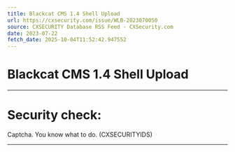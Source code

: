 ```yaml
---
title: Blackcat CMS 1.4 Shell Upload
url: https://cxsecurity.com/issue/WLB-2023070050
source: CXSECURITY Database RSS Feed - CXSecurity.com
date: 2023-07-22
fetch_date: 2025-10-04T11:52:42.947552
---
```


# Blackcat CMS 1.4 Shell Upload

---

# Security check:

Captcha. You know what to do. (CXSECURITYIDS)

---